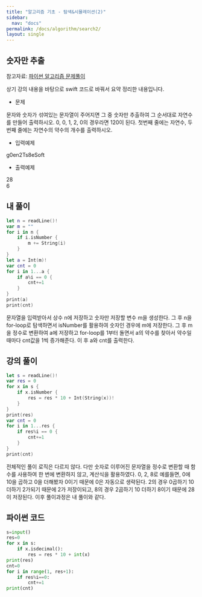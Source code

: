 ```yaml
---
title: "알고리즘 기초 - 탐색&시뮬레이션(2)"
sidebar:
  nav: "docs"
permalink: /docs/algorithm/search2/
layout: single
---
```


## 숫자만 추출

참고자료: [파이썬 알고리즘 문제풀이](https://www.inflearn.com/course/%ED%8C%8C%EC%9D%B4%EC%8D%AC-%EC%95%8C%EA%B3%A0%EB%A6%AC%EC%A6%98-%EB%AC%B8%EC%A0%9C%ED%92%80%EC%9D%B4-%EC%BD%94%EB%94%A9%ED%85%8C%EC%8A%A4%ED%8A%B8/lecture/26923?tab=curriculum)

상기 강의 내용을 바탕으로 swift 코드로 바꿔서 요약 정리한 내용입니다.

- 문제

문자와 숫자가 섞여있는 문자열이 주어지면 그 중 숫자만 추출하여 그 순서대로 자연수를 만들어 출력하시오. 0, 0, 1, 2, 0의 경우라면 120이 된다. 첫번째 줄에는 자연수, 두 번째 줄에는 자연수의 약수의 개수를 출력하시오.

- 입력예제

g0en2Ts8eSoft

- 출력예제

28  
6

## 내 풀이
``` swift
let n = readLine()!
var m = ""
for i in n {
    if i.isNumber {
        m += String(i)
    }
}
let a = Int(m)!
var cnt = 0
for i in 1...a {
    if a%i == 0 {
        cnt+=1
    }
}
print(a)
print(cnt)
```
문자열을 입력받아서 상수 n에 저장하고 숫자만 저장할 변수 m을 생성한다. 그 후 n을 for-loop로 탐색하면서 isNumber를 활용하여 숫자인 경우에 m에 저장한다. 그 후 m을 정수로 변환하여 a에 저장하고 for-loop를 1부터 돌면서 a의 약수를 찾아서 약수일 때마다 cnt값을 1씩 증가해준다. 이 후 a와 cnt를 출력한다.

## 강의 풀이
``` swift
let s = readLine()!
var res = 0
for x in s {
    if x.isNumber {
        res = res * 10 + Int(String(x))!
    }
}
print(res)
var cnt = 0
for i in 1...res {
    if res%i == 0 {
        cnt+=1
    }
}
print(cnt)
```
전체적인 풀이 로직은 다르지 않다. 다만 숫자로 이루어진 문자열을 정수로 변환할 때 함수를 사용하여 한 번에 변환하지 않고, 계산식을 활용하였다. 0, 2, 8로 예를들면, 0에 10을 곱하고 0을 더해봤자 0이기 때문에 0은 자동으로 생략된다. 2의 경우 0곱하기 10 더하기 2가되기 때문에 2가 저장이되고, 8의 경우 2곱하기 10 더하기 8이기 때문에 28이 저장된다. 이후 풀이과정은 내 풀이와 같다.

## 파이썬 코드
``` python
s=input()
res=0
for x in s:
    if x.isdecimal():
        res = res * 10 + int(x)
print(res)
cnt=0
for i in range(1, res+1):
    if res%i==0:
        cnt+=1
print(cnt)
```
